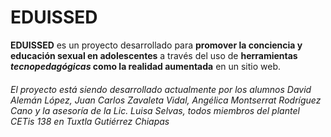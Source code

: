 # EDUISSED

**EDUISSED** es un proyecto desarrollado para **promover la conciencia y educación sexual en adolescentes** a través del uso de **herramientas *tecnopedagógicas* como la realidad aumentada** en un sitio web.

###### El proyecto está siendo desarrollado actualmente por los alumnos David Alemán López, Juan Carlos Zavaleta Vidal, Angélica Montserrat Rodríguez Cano y la asesoría de la Lic. Luisa Selvas, todos miembros del plantel CETis 138 en Tuxtla Gutiérrez Chiapas
